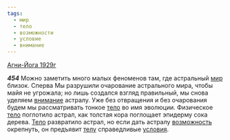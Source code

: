 ```yaml
---
tags:
  - мир
  - тело
  - возможности
  - условие
  - внимание
---
```


[Агни-Йога 1929г](/agni/1929)

___454___
Можно заметить много малых феноменов там, где астральный [мир](/tag/#мир) близок. Сперва Мы разрушили очарование астрального мира, чтобы майя не угрожала; но лишь создался взгляд правильный, мы снова уделяем [внимание](/tag/#внимание) астралу. Уже без отвращения и без очарования будем мы рассматривать тонкое [тело](/tag/#тело) во имя эволюции. Физическое [тело](/tag/#тело) поглотило астрал, как толстая кора поглощает эпидерму сока дерева. [Тело](/tag/#тело) развратило астрал, но если дать астралу [возможность](/tag/#возможности) окрепнуть, он предъявит [телу](/tag/#тело) справедливые [условия](/tag/#условие).